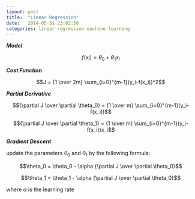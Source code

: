 ```yaml
---
layout: post
title:  "Linear Regression"
date:   2014-05-31 23:02:56
categories: linear regression machine learning
---
```


***Model***

$$f(x_i) = \theta_0 + \theta_1 x_i$$

***Cost Function***

$$J = {1 \over 2m} \sum_{i=0}^{m-1}(y_i-f(x_i))^2$$

***Partial Derivative***

$${\partial J \over \partial \theta_0} =  {1 \over m} \sum_{i=0}^{m-1}(y_i-f(x_i))$$

$${\partial J \over \partial \theta_1} =  {1 \over m} \sum_{i=0}^{m-1}(y_i-f(x_i))x_i$$

***Gradient Descent***

update the parameters $\theta_0$ and $\theta_1$ by the following formula:

$$\theta_0 = \theta_0 - \alpha {\partial J \over \partial \theta_0}$$

$$\theta_1 = \theta_1 - \alpha {\partial J \over \partial \theta_0}$$

where $\alpha$ is the learning rate
